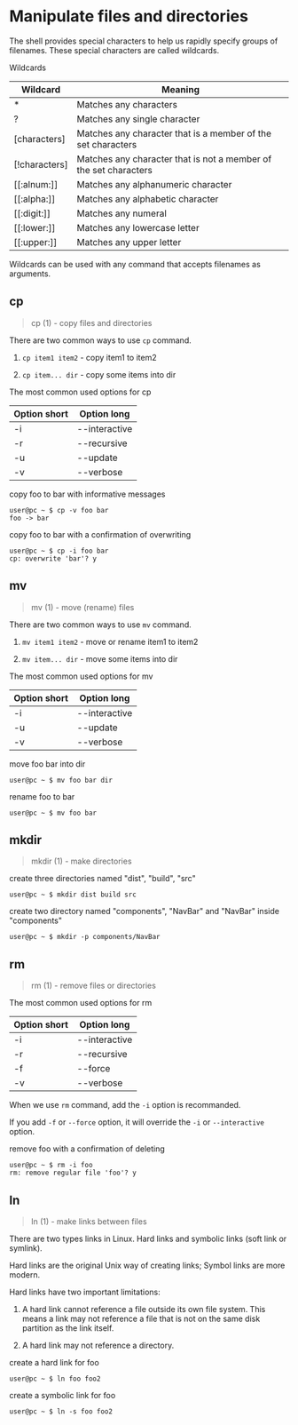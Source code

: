 # Manipulate files and directories

The shell provides special characters to help us rapidly specify groups of filenames. These special characters are called wildcards.

Wildcards

| Wildcard      | Meaning                                                          |
| ------------- | ---------------------------------------------------------------- |
| *             | Matches any characters                                           |
| ?             | Matches any single character                                     |
| [characters]  | Matches any character that is a member of the set characters     |
| [!characters] | Matches any character that is not a member of the set characters |
| [[:alnum:]]   | Matches any alphanumeric character                               |
| [[:alpha:]]   | Matches any alphabetic character                                 |
| [[:digit:]]   | Matches any numeral                                              |
| [[:lower:]]   | Matches any lowercase letter                                     |
| [[:upper:]]   | Matches any upper letter                                         |

Wildcards can be used with any command that accepts filenames as arguments.

## cp

> cp (1) - copy files and directories

There are two common ways to use `cp` command.

1. `cp item1 item2` - copy item1 to item2

2. `cp item... dir` - copy some items into dir

The most common used options for cp

| Option short | Option long   |
| ------------ | ------------- |
| -i           | --interactive |
| -r           | --recursive   |
| -u           | --update      |
| -v           | --verbose     |

copy foo to bar with informative messages

```
user@pc ~ $ cp -v foo bar
foo -> bar
```

copy foo to bar with a confirmation of overwriting

```
user@pc ~ $ cp -i foo bar
cp: overwrite 'bar'? y
```

## mv

> mv (1) - move (rename) files

There are two common ways to use `mv` command.

1. `mv item1 item2` - move or rename item1 to item2

2. `mv item... dir` - move some items into dir

The most common used options for mv

| Option short | Option long   |
| ------------ | ------------- |
| -i           | --interactive |
| -u           | --update      |
| -v           | --verbose     |

move foo bar into dir

```
user@pc ~ $ mv foo bar dir
```

rename foo to bar

```
user@pc ~ $ mv foo bar
```

## mkdir

> mkdir (1) - make directories

create three directories named "dist", "build", "src"

```
user@pc ~ $ mkdir dist build src
```

create two directory named "components", "NavBar" and "NavBar" inside "components"

```
user@pc ~ $ mkdir -p components/NavBar
```

## rm

> rm (1) - remove files or directories

The most common used options for rm

| Option short | Option long   |
| ------------ | ------------- |
| -i           | --interactive |
| -r           | --recursive   |
| -f           | --force       |
| -v           | --verbose     |

When we use `rm` command, add the `-i` option is recommanded.

If you add `-f` or `--force` option, it will override the `-i` or `--interactive` option.

remove foo with a confirmation of deleting

```
user@pc ~ $ rm -i foo
rm: remove regular file 'foo'? y
```

## ln

> ln (1) - make links between files

There are two types links in Linux. Hard links and symbolic links (soft link or symlink).

Hard links are the original Unix way of creating links; Symbol links are more modern.

Hard links have two important limitations:

1. A hard link cannot reference a file outside its own file system. This means a link may not reference a file that is not on the same disk partition as the link itself.

2. A hard link may not reference a directory.

create a hard link for foo

```
user@pc ~ $ ln foo foo2
```

create a symbolic link for foo

```
user@pc ~ $ ln -s foo foo2
```
